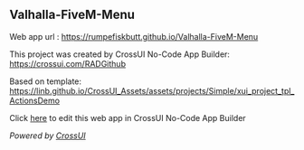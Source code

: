 ## Valhalla-FiveM-Menu
Web app url : https://rumpefiskbutt.github.io/Valhalla-FiveM-Menu

This project was created by CrossUI No-Code App Builder: https://crossui.com/RADGithub

Based on template: https://linb.github.io/CrossUI_Assets/assets/projects/Simple/xui_project_tpl_ActionsDemo

Click [here](https://crossui.com/RADGithub/#!from=github&owner=rumpefiskbutt&repo=Valhalla-FiveM-Menu) to edit this web app in CrossUI No-Code App Builder

<i>Powered by [CrossUI](https://crossui.com)</i>
